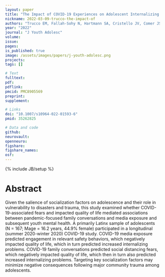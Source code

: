 ```yaml
---
layout: paper
title: "The Impact of COVID-19 Experiences on Adolescent Internalizing Problems and Substance Use Among a Predominantly Latinx Sample"
nickname: 2022-03-09-trucco-the-impact-of
authors: "Trucco EM, Fallah-Sohy N, Hartmann SA, Cristello JV, Comer JS, Sutherland MT"
year: "2022"
journal: "J Youth Adolesc"
volume: 
issue: 
pages: 
is_published: true
image: /assets/images/papers/j-youth-adolesc.png
projects:
tags: []

# Text
fulltext:
pdf:
pdflink:
pmcid: PMC8905569
preprint:
supplement:

# Links
doi: "10.1007/s10964-022-01593-6"
pmid: 35262825

# Data and code
github:
neurovault:
openneuro:
figshare:
figshare_names:
osf:
---
```

{% include JB/setup %}

# Abstract

Given the salience of socialization factors on adolescence and their role in vulnerability to disasters and trauma, this study examined whether COVID-19-associated fears and impacted quality of life mediated associations between pandemic-focused family conversations and media exposure and subsequent youth mental health. A primarily Latinx sample of adolescents (N = 167; Mage = 16.2 years, 44.9% female) participated in a longitudinal (summer 2020-winter 2020) COVID-19 study. COVID-19 media exposure predicted engagement in relevant safety behaviors, which negatively impacted quality of life, which in turn predicted increased internalizing problems. COVID-19 family conversations predicted social distancing fears, which negatively impacted quality of life, which then in turn also predicted increased internalizing problems. Targeting key socialization factors may minimize negative consequences following major community trauma among adolescents.
